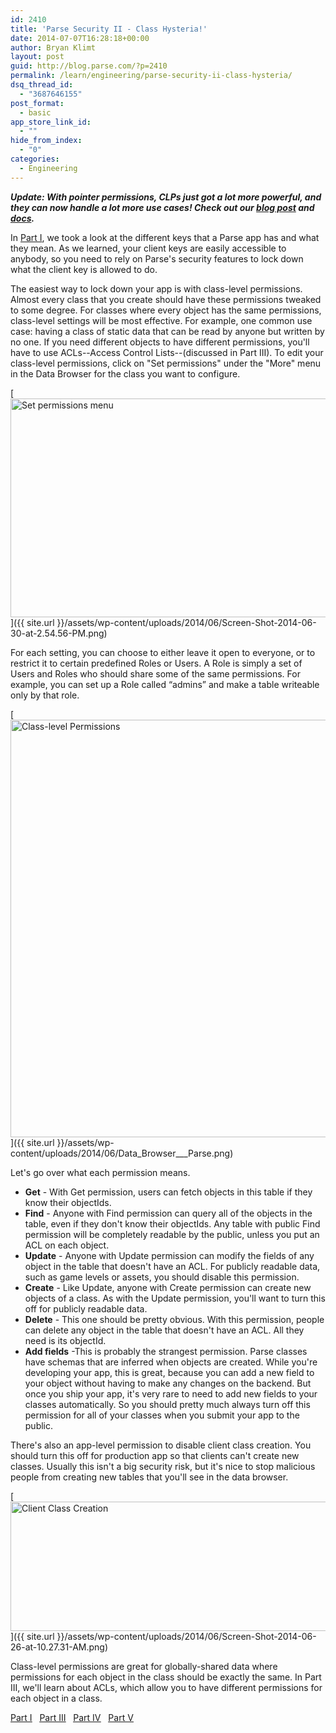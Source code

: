 ```yaml
---
id: 2410
title: 'Parse Security II - Class Hysteria!'
date: 2014-07-07T16:28:18+00:00
author: Bryan Klimt
layout: post
guid: http://blog.parse.com/?p=2410
permalink: /learn/engineering/parse-security-ii-class-hysteria/
dsq_thread_id:
  - "3687646155"
post_format:
  - basic
app_store_link_id:
  - ""
hide_from_index:
  - "0"
categories:
  - Engineering
---
```

_**Update: With pointer permissions, CLPs just got a lot more powerful, and they can now handle a lot more use cases! Check out our <a href="http://blog.parse.com/learn/secure-your-app-from-the-data-browser-with-pointer-permissions/" target="_blank">blog post</a> and <a href="https://parse.com/docs/ios/guide#security-pointer-permissions" target="_blank">docs</a>.**_

In <a href="http://blog.parse.com/2014/06/30/parse-security-i-are-you-the-key-master/" target="_blank">Part I</a>, we took a look at the different keys that a Parse app has and what they mean. As we learned, your client keys are easily accessible to anybody, so you need to rely on Parse's security features to lock down what the client key is allowed to do.

The easiest way to lock down your app is with class-level permissions. Almost every class that you create should have these permissions tweaked to some degree. For classes where every object has the same permissions, class-level settings will be most effective. For example, one common use case: having a class of static data that can be read by anyone but written by no one. If you need different objects to have different permissions, you'll have to use ACLs--Access Control Lists--(discussed in Part III). To edit your class-level permissions, click on "Set permissions" under the "More" menu in the Data Browser for the class you want to configure.

[<img class="aligncenter size-full wp-image-2418" src="{{ site.url }}/assets/wp-content/uploads/2014/06/Screen-Shot-2014-06-30-at-2.54.56-PM.png" alt="Set permissions menu" width="512" height="350" />]({{ site.url }}/assets/wp-content/uploads/2014/06/Screen-Shot-2014-06-30-at-2.54.56-PM.png)

For each setting, you can choose to either leave it open to everyone, or to restrict it to certain predefined Roles or Users. A Role is simply a set of Users and Roles who should share some of the same permissions. For example, you can set up a Role called “admins” and make a table writeable only by that role.

[<img class="aligncenter size-full wp-image-2411" src="{{ site.url }}/assets/wp-content/uploads/2014/06/Data_Browser___Parse.png" alt="Class-level Permissions" width="928" height="668" />]({{ site.url }}/assets/wp-content/uploads/2014/06/Data_Browser___Parse.png)

Let's go over what each permission means.

<ul class="standard-list">
  <li>
    <strong>Get</strong> - With Get permission, users can fetch objects in this table if they know their objectIds.
  </li>
  <li>
    <strong>Find</strong> - Anyone with Find permission can query all of the objects in the table, even if they don't know their objectIds. Any table with public Find permission will be completely readable by the public, unless you put an ACL on each object.
  </li>
  <li>
    <strong>Update</strong> - Anyone with Update permission can modify the fields of any object in the table that doesn't have an ACL. For publicly readable data, such as game levels or assets, you should disable this permission.
  </li>
  <li>
    <strong>Create</strong> - Like Update, anyone with Create permission can create new objects of a class. As with the Update permission, you'll want to turn this off for publicly readable data.
  </li>
  <li>
    <strong>Delete</strong> - This one should be pretty obvious. With this permission, people can delete any object in the table that doesn't have an ACL. All they need is its objectId.
  </li>
  <li>
    <strong>Add fields</strong> -This is probably the strangest permission. Parse classes have schemas that are inferred when objects are created. While you're developing your app, this is great, because you can add a new field to your object without having to make any changes on the backend. But once you ship your app, it's very rare to need to add new fields to your classes automatically. So you should pretty much always turn off this permission for all of your classes when you submit your app to the public.
  </li>
</ul>

There's also an app-level permission to disable client class creation. You should turn this off for production app so that clients can't create new classes. Usually this isn't a big security risk, but it's nice to stop malicious people from creating new tables that you'll see in the data browser.

[<img class="aligncenter size-full wp-image-2412" src="{{ site.url }}/assets/wp-content/uploads/2014/06/Screen-Shot-2014-06-26-at-10.27.31-AM.png" alt="Client Class Creation" width="685" height="207" />]({{ site.url }}/assets/wp-content/uploads/2014/06/Screen-Shot-2014-06-26-at-10.27.31-AM.png)

Class-level permissions are great for globally-shared data where permissions for each object in the class should be exactly the same. In Part III, we'll learn about ACLs, which allow you to have different permissions for each object in a class.

<span style="text-decoration: underline;"><a href="http://blog.parse.com/2014/06/30/parse-security-i-are-you-the-key-master/" target="_blank">Part I</a></span>   <span style="text-decoration: underline;"><a href="http://blog.parse.com/2014/07/14/parse-security-iii-are-you-on-the-list/" target="_blank">Part III</a></span>   <span style="text-decoration: underline;"><a href="http://blog.parse.com/2014/07/21/parse-security-iv-ahead-in-the-cloud/" target="_blank">Part IV</a></span>   <span style="text-decoration: underline;"><a href="http://blog.parse.com/2014/07/28/parse-security-v-how-to-make-friends/" target="_blank">Part V</a></span>